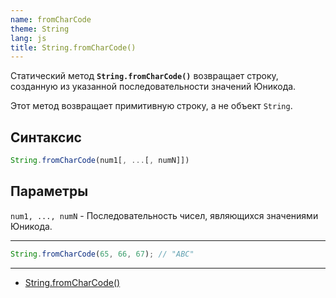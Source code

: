 ```yaml
---
name: fromCharCode
theme: String
lang: js
title: String.fromCharCode()
---
```


Статический метод **`String.fromCharCode()`** возвращает строку, созданную из указанной последовательности значений Юникода.

Этот метод возвращает примитивную строку, а не объект `String`.

## Синтаксис

```js
String.fromCharCode(num1[, ...[, numN]])
```

## Параметры

`num1, ..., numN` - Последовательность чисел, являющихся значениями Юникода.

---

```js
String.fromCharCode(65, 66, 67); // "ABC"
```

---

- [String.fromCharCode()](https://developer.mozilla.org/ru/docs/Web/JavaScript/Reference/Global_Objects/String/fromCharCode)
